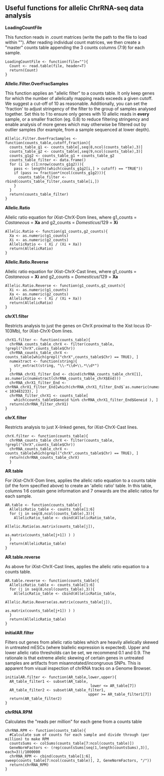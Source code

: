 
## Useful functions for allelic ChrRNA-seq data analysis
**LoadingCountFile**

This function reads in .count matrices (write the path to the file to load within ""). After reading individual count matrices, we then create a "master" counts table appending the 3 counts columns (7:9) for each sample.
```{LoadingCountFile}
LoadingCountFile <- function(file=""){
  Count <- read.table(file, header=T)
  return(Count)
}
```

**Allelic.Filter.OverFracSamples**

This function applies an "allelic filter" to a counts table. It only keep genes for which the number of allelically mapping reads exceeds a given cutoff. We suggest a cut-off of 10 as reasonable.
Additionally, you can set the 'fraction' to adjust stringency of the filter to the group of samples analysed together. Set this to 1 to ensure only genes with 10 allelic reads in **every** sample, or a smaller fraction (eg. 0.8) to reduce filtering stringency and enable analysis of more genes which may otherwise be filtered out by outlier samples (for example, from a sample sequenced at lower depth).

```{Allelic.Filter.OverFracSamples}
Allelic.Filter.OverFracSamples <- function(counts_table,cutoff,fraction){
  counts_table_g1 <- counts_table[,seq(8,ncol(counts_table),3)]
  counts_table_g2 <- counts_table[,seq(9,ncol(counts_table),3)]
  counts_g1g2 <- counts_table_g1 + counts_table_g2
  counts_table_filter <- data.frame()
  for (i in c(1:nrow(counts_g1g2))){
    pass <- length((which(counts_g1g2[i,] > cutoff) == "TRUE"))
    if (pass >= fraction*(ncol(counts_g1g2))){
      counts_table_filter <- rbind(counts_table_filter,counts_table[i,])
    }
  }
  return(counts_table_filter)
}
```

**Allelic.Ratio**

Allelic ratio equation for iXist-ChrX-Dom lines, where g1_counts = *Castaneous* = **Xa** and g2_counts = *Domesticus*/129 = **Xi**
```{Allelic.Ratio}
Allelic.Ratio <- function(g1_counts,g2_counts){
  Xa <- as.numeric(g1_counts)
  Xi <- as.numeric(g2_counts)
  AllelicRatio <- ( Xi / (Xi + Xa))
  return(AllelicRatio)
}
```

**Allelic.Ratio.Reverse**

Allelic ratio equation for iXist-ChrX-Cast lines, where g1_counts = *Castaneous* = **Xi** and g2_counts = *Domesticus*/129 = **Xa**

```{Allelic.Ratio.Reverse}
Allelic.Ratio.Reverse <- function(g1_counts,g2_counts){
  Xi <- as.numeric(g1_counts)
  Xa <- as.numeric(g2_counts)
  AllelicRatio <- ( Xi / (Xi + Xa))
  return(AllelicRatio)
}
```

**chrX1.filter**

Restricts analysis to just the genes on ChrX proximal to the Xist locus (0-103Mb), for iXist-ChrX-Dom lines.

```{chrX1.filter}
chrX1.filter <- function(counts_table){
  chrRNA_counts_table_chrX <- filter(counts_table, !grepl("chrX",counts_table$Chr))
  chrRNA_counts_table_chrX <- counts_table[which(grepl("chrX",counts_table$Chr) == TRUE), ]
  numextract <- function(string){
    str_extract(string, "\\-*\\d+\\.*\\d*")
  }
  chrRNA_chrX1_filter_End <- cbind(chrRNA_counts_table_chrX[1], as.numeric(numextract(chrRNA_counts_table_chrX$End)))
  chrRNA_chrX1_filter_End <- chrRNA_chrX1_filter_End[which(chrRNA_chrX1_filter_End$`as.numeric(numextract(chrRNA_counts_table_chrX$End))` < 103483233), ]
  chrRNA_filter_chrX1 <- counts_table[
    which(counts_table$Geneid %in% chrRNA_chrX1_filter_End$Geneid ), ]
  return(chrRNA_filter_chrX1)
}
```

**chrX.filter**

Restricts analysis to just X-linked genes, for iXist-ChrX-Cast lines.

```{chrX.filter}
chrX.filter <- function(counts_table){
  chrRNA_counts_table_chrX <- filter(counts_table, !grepl("chrX",counts_table$Chr))
  chrRNA_counts_table_chrX <- counts_table[which(grepl("chrX",counts_table$Chr) == TRUE), ]
  return(chrRNA_counts_table_chrX)
  }
  ```

**AR.table**

For iXist-ChrX-Dom lines, applies the allelic ratio equation to a counts table (of the form specified above) to create an 'allelic ratio' table. In this table, columns 1:6 contain gene information and 7 onwards are the allelic ratios for each sample.

```{AR.table}
AR.table <- function(counts_table){
  AllelicRatio_table <- counts_table[1:6]
  for (j in seq(8,ncol(counts_table),3)){
    AllelicRatio_table <- cbind(AllelicRatio_table,
                                Allelic.Ratio(as.matrix(counts_table[j]),
                                              as.matrix(counts_table[j+1]) ) )
  }
  return(AllelicRatio_table)
}
```

**AR.table.reverse**

As above for iXist-ChrX-Cast lines, applies the allelic ratio equation to a counts table.

```{AR.table.reverse}
AR.table.reverse <- function(counts_table){
  AllelicRatio_table <- counts_table[1:6]
  for (j in seq(8,ncol(counts_table),3)){
    AllelicRatio_table <- cbind(AllelicRatio_table,
                                Allelic.Ratio.Reverse(as.matrix(counts_table[j]),
                                              as.matrix(counts_table[j+1]) ) )
  }
  return(AllelicRatio_table)
}
```

**initialAR.filter**

Filters out genes from allelic ratio tables which are heavily allelically skewed in untreated mESCs (where biallelic expression is expected). Upper and lower allelic ratio thresholds can be set, we recommend 0.1 and 0.9. The rationale is that extreme allelic skewing of certain genes in untreated samples are artifacts from misannotated/incongruous SNPs. This is apparent from visual inspection of chrRNA tracks on a Genome Browser.

```{initialAR.filter}
initialAR.filter <- function(AR_table,lower,upper){
  AR_table_filter1 <- subset(AR_table,
                                       lower <= AR_table[7])
  AR_table_filter2 <- subset(AR_table_filter1,
                                      upper >= AR_table_filter1[7])
  return(AR_table_filter2)
}
```

**chrRNA.RPM**

Calculates the "reads per million" for each gene from a counts table 

```{chrRNA.RPM}
chrRNA.RPM <- function(counts_table){
  #Calculate sum of counts for each sample and divide through (per million) to make RPM
  countsSums <- colSums(counts_table[7:ncol(counts_table)])
  GeneNormFactors <- (rep(countsSums[seq(1,length(countsSums),3)], each=3))/1000000
  chrRNA_RPM <- cbind(counts_table[1:6], sweep(counts_table[7:ncol(counts_table)], 2, GeneNormFactors, "/"))
  return(chrRNA_RPM)
}
```
